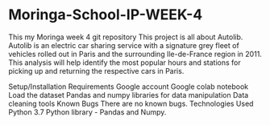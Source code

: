 # Moringa-School-IP-WEEK-4
This my Moringa week 4 git repository
This project is all about Autolib. Autolib is an electric car sharing service with a signature grey fleet of vehicles rolled out in Paris and the surrounding Ile-de-France region in 2011. 
This analysis will help identify the most popular hours and stations for picking up and returning the respective cars in Paris.

Setup/Installation Requirements Google account Google colab notebook Load the dataset Pandas and numpy libraries for data manipulation Data cleaning tools Known Bugs There are no known bugs. Technologies Used Python 3.7 Python library - Pandas and Numpy.
